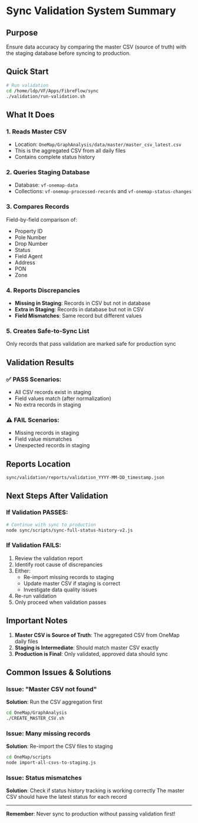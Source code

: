 # Sync Validation System Summary

## Purpose
Ensure data accuracy by comparing the master CSV (source of truth) with the staging database before syncing to production.

## Quick Start
```bash
# Run validation
cd /home/ldp/VF/Apps/FibreFlow/sync
./validation/run-validation.sh
```

## What It Does

### 1. **Reads Master CSV**
- Location: `OneMap/GraphAnalysis/data/master/master_csv_latest.csv`
- This is the aggregated CSV from all daily files
- Contains complete status history

### 2. **Queries Staging Database**
- Database: `vf-onemap-data`
- Collections: `vf-onemap-processed-records` and `vf-onemap-status-changes`

### 3. **Compares Records**
Field-by-field comparison of:
- Property ID
- Pole Number
- Drop Number
- Status
- Field Agent
- Address
- PON
- Zone

### 4. **Reports Discrepancies**
- **Missing in Staging**: Records in CSV but not in database
- **Extra in Staging**: Records in database but not in CSV
- **Field Mismatches**: Same record but different values

### 5. **Creates Safe-to-Sync List**
Only records that pass validation are marked safe for production sync

## Validation Results

### ✅ PASS Scenarios:
- All CSV records exist in staging
- Field values match (after normalization)
- No extra records in staging

### ⚠️ FAIL Scenarios:
- Missing records in staging
- Field value mismatches
- Unexpected records in staging

## Reports Location
`sync/validation/reports/validation_YYYY-MM-DD_timestamp.json`

## Next Steps After Validation

### If Validation PASSES:
```bash
# Continue with sync to production
node sync/scripts/sync-full-status-history-v2.js
```

### If Validation FAILS:
1. Review the validation report
2. Identify root cause of discrepancies
3. Either:
   - Re-import missing records to staging
   - Update master CSV if staging is correct
   - Investigate data quality issues
4. Re-run validation
5. Only proceed when validation passes

## Important Notes

1. **Master CSV is Source of Truth**: The aggregated CSV from OneMap daily files
2. **Staging is Intermediate**: Should match master CSV exactly
3. **Production is Final**: Only validated, approved data should sync

## Common Issues & Solutions

### Issue: "Master CSV not found"
**Solution**: Run the CSV aggregation first
```bash
cd OneMap/GraphAnalysis
./CREATE_MASTER_CSV.sh
```

### Issue: Many missing records
**Solution**: Re-import the CSV files to staging
```bash
cd OneMap/scripts
node import-all-csvs-to-staging.js
```

### Issue: Status mismatches
**Solution**: Check if status history tracking is working correctly
The master CSV should have the latest status for each record

---

**Remember**: Never sync to production without passing validation first!